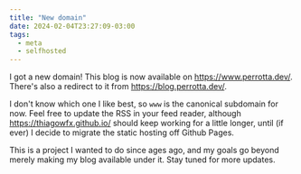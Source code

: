 ```yaml
---
title: "New domain"
date: 2024-02-04T23:27:09-03:00
tags:
  - meta
  - selfhosted
---
```


I got a new domain! This blog is now available on https://www.perrotta.dev/.
There's also a redirect to it from https://blog.perrotta.dev/.

<!--more-->

I don't know which one I like best, so `www` is the canonical subdomain for now.
Feel free to update the RSS in your feed reader, although
https://thiagowfx.github.io/ should keep working for a little longer, until (if
ever) I decide to migrate the static hosting off Github Pages.

This is a project I wanted to do since ages ago, and my goals go beyond merely
making my blog available under it. Stay tuned for more updates.
